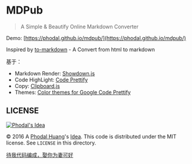 # MDPub

> A Simple & Beautify Online Markdown Converter

Demo: [https://phodal.github.io/mdpub/](https://phodal.github.io/mdpub/)

Inspired by [to-markdown](https://github.com/domchristie/to-markdown) - A Convert from html to markdown

基于：

 - Markdown Render: [Showdown.js](https://github.com/showdownjs/showdown)
 - Code HighLight: [Code Prettify](https://github.com/google/code-prettify)
 - Copy: [Clipboard.js](https://github.com/zenorocha/clipboard.js/)
 - Themes: [Color themes for Google Code Prettify](https://github.com/jmblog/color-themes-for-google-code-prettify)

LICENSE
---

[![Phodal's Idea](http://brand.phodal.com/shields/idea-small.svg)](http://ideas.phodal.com/)

© 2016 A [Phodal Huang](https://www.phodal.com)'s [Idea](http://github.com/phodal/ideas).  This code is distributed under the MIT license. See `LICENSE` in this directory.

[待我代码编成，娶你为妻可好](http://www.xuntayizhan.com/blog/ji-ke-ai-qing-zhi-er-shi-dai-wo-dai-ma-bian-cheng-qu-ni-wei-qi-ke-hao-wan/)
